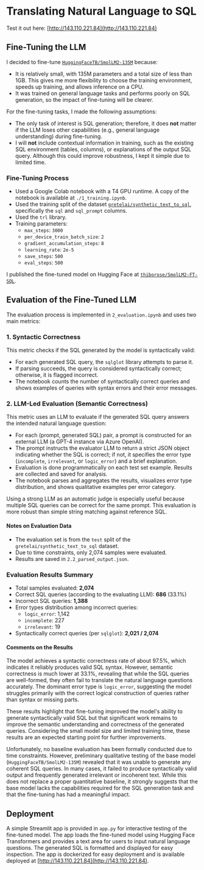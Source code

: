# Translating Natural Language to SQL

Test it out here: [http://143.110.221.84](http://143.110.221.84)

## Fine-Tuning the LLM

I decided to fine-tune [`HuggingFaceTB/SmolLM2-135M`](https://huggingface.co/HuggingFaceTB/SmolLM2-135M) because:  
- It is relatively small, with 135M parameters and a total size of less than 1GB. This gives me more flexibility to choose the training environment, speeds up training, and allows inference on a CPU.  
- It was trained on general language tasks and performs poorly on SQL generation, so the impact of fine-tuning will be clearer.

For the fine-tuning tasks, I made the following assumptions:  
- The only task of interest is SQL generation; therefore, it does **not** matter if the LLM loses other capabilities (e.g., general language understanding) during fine-tuning.  
- I will **not** include contextual information in training, such as the existing SQL environment (tables, columns), or explanations of the output SQL query. Although this could improve robustness, I kept it simple due to limited time.

### Fine-Tuning Process

- Used a Google Colab notebook with a T4 GPU runtime. A copy of the notebook is available at `./1_training.ipynb`.
- Used the training split of the dataset [`gretelai/synthetic_text_to_sql`](https://huggingface.co/datasets/gretelai/synthetic_text_to_sql), specifically the `sql` and `sql_prompt` columns.  
- Used the `trl` library.  
- Training parameters:  
  - `max_steps`: `3000`  
  - `per_device_train_batch_size`: `2`  
  - `gradient_accumulation_steps`: `8`  
  - `learning_rate`: `2e-5`  
  - `save_steps`: `500`  
  - `eval_steps`: `500`

I published the fine-tuned model on Hugging Face at [`thiborose/SmolLM2-FT-SQL`](https://huggingface.co/thiborose/SmolLM2-FT-SQL).

## Evaluation of the Fine-Tuned LLM

The evaluation process is implemented in `2_evaluation.ipynb` and uses two main metrics:

### 1. Syntactic Correctness

This metric checks if the SQL generated by the model is syntactically valid:  
- For each generated SQL query, the `sqlglot` library attempts to parse it.  
- If parsing succeeds, the query is considered syntactically correct; otherwise, it is flagged incorrect.  
- The notebook counts the number of syntactically correct queries and shows examples of queries with syntax errors and their error messages.

### 2. LLM-Led Evaluation (Semantic Correctness)

This metric uses an LLM to evaluate if the generated SQL query answers the intended natural language question:  
- For each (prompt, generated SQL) pair, a prompt is constructed for an external LLM (a GPT-4 instance via Azure OpenAI).  
- The prompt instructs the evaluator LLM to return a strict JSON object indicating whether the SQL is correct; if not, it specifies the error type (`incomplete`, `irrelevant`, or `logic_error`) and a brief explanation.  
- Evaluation is done programmatically on each test set example. Results are collected and saved for analysis.  
- The notebook parses and aggregates the results, visualizes error type distribution, and shows qualitative examples per error category.

Using a strong LLM as an automatic judge is especially useful because multiple SQL queries can be correct for the same prompt. This evaluation is more robust than simple string matching against reference SQL.

#### Notes on Evaluation Data

- The evaluation set is from the `test` split of the `gretelai/synthetic_text_to_sql` dataset.  
- Due to time constraints, only 2,074 samples were evaluated.  
- Results are saved in `2.2_parsed_output.json`.

### Evaluation Results Summary

- Total samples evaluated: **2,074**  
- Correct SQL queries (according to the evaluating LLM): **686** (33.1%)  
- Incorrect SQL queries: **1,388**  
- Error types distribution among incorrect queries:  
  - `logic_error`: 1,142  
  - `incomplete`: 227  
  - `irrelevant`: 19  
- Syntactically correct queries (per `sqlglot`): **2,021 / 2,074**

#### Comments on the Results

The model achieves a syntactic correctness rate of about 97.5%, which indicates it reliably produces valid SQL syntax. However, semantic correctness is much lower at 33.1%, revealing that while the SQL queries are well-formed, they often fail to translate the natural language questions accurately. The dominant error type is `logic_error`, suggesting the model struggles primarily with the correct logical construction of queries rather than syntax or missing parts.

These results highlight that fine-tuning improved the model's ability to generate syntactically valid SQL but that significant work remains to improve the semantic understanding and correctness of the generated queries. Considering the small model size and limited training time, these results are an expected starting point for further improvements.

Unfortunately, no baseline evaluation has been formally conducted due to time constraints. However, preliminary qualitative testing of the base model (`HuggingFaceTB/SmolLM2-135M`) revealed that it was unable to generate any coherent SQL queries. In many cases, it failed to produce syntactically valid output and frequently generated irrelevant or incoherent text. While this does not replace a proper quantitative baseline, it strongly suggests that the base model lacks the capabilities required for the SQL generation task and that the fine-tuning has had a meaningful impact.

## Deployment

A simple Streamlit app is provided in `app.py` for interactive testing of the fine-tuned model. The app loads the fine-tuned model using Hugging Face Transformers and provides a text area for users to input natural language questions. The generated SQL is formatted and displayed for easy inspection. The app is dockerized for easy deployment and is available deployed at [http://143.110.221.84](http://143.110.221.84).

<!-- ## Deploying the LLM


Deployment steps:
```
az login

az group create -n nl2sql -l northeurope

az acr create --resource-group nl2sql --name nl2sqlregistry --sku Basic

az acr login --name nl2sqlregistry.azurecr.io

az acr build --registry nl2sqlregistry --image nl2sqlregistry.azurecr.io/nl2sql:latest .
```

Now, in my digital ocean GPU-enabled droplet: 
````
docker login nl2sqlregistry.azurecr.io -u nl2sqlregistry -p <password>
docker pull nl2sqlregistry.azurecr.io/nl2sql:latest
docker run -d --restart unless-stopped -p 80:8501 nl2sqlregistry.azurecr.io/nl2sql:latest
``` -->